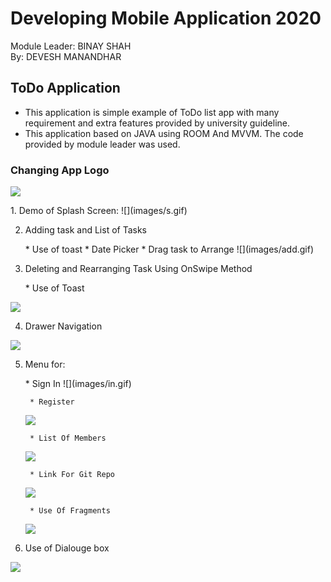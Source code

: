 # Developing Mobile Application 2020
Module Leader: BINAY SHAH<br>
By: DEVESH MANANDHAR


## ToDo Application
- This application is simple example of ToDo list app with many requirement and extra features provided by university guideline. 
- This application based on JAVA using ROOM And MVVM. The code provided by module leader was used.</p>
### Changing App Logo

![](images/logo.jpg)
<p>
    1. Demo of Splash Screen:
    ![](images/s.gif)

2. <p>Adding task and List of Tasks</p>
    * Use of toast
    * Date Picker
    * Drag task to Arrange
       ![](images/add.gif)
       
3. <p>Deleting and Rearranging Task Using OnSwipe Method</p>
    * Use of Toast
![](images/drag.gif)

4. <p>Drawer Navigation</p>
![](images/nav.gif)

5. <p>Menu for:</p>
    * Sign In
    ![](images/in.gif)
    
        * Register
    ![](images/reg.gif)
    
        * List Of Members
    ![](images/rlist.gif)
    
        * Link For Git Repo
    ![](images/Git.gif)
    
        * Use Of Fragments 
    ![](images/frag.gif)

 6. <p>Use of Dialouge box</p>
![](images/dia.gif)